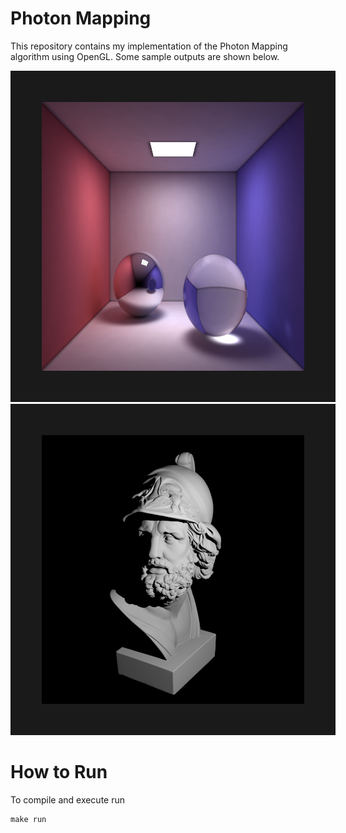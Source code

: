 # Photon Mapping
This repository contains my implementation of the Photon Mapping algorithm using OpenGL. Some sample outputs are shown below. 
<p align="left">
<img src="https://github.com/ieranik/photon_map/blob/main/images/im1.png" alt="NMPC" width="420" height="430" border="50" /></a> 
<img src="https://github.com/ieranik/photon_map/blob/main/images/im2.png" alt="NMPC" width="420" height="430" border="50" /></a>
</p>


# How to Run
 To compile and execute run
 ```
 make run
 ```




